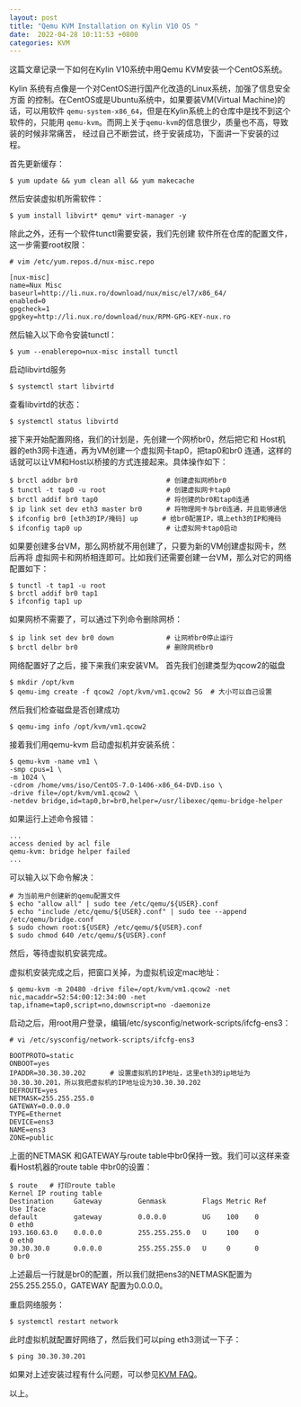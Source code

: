 ```yaml
---
layout: post
title: "Qemu KVM Installation on Kylin V10 OS "
date:  2022-04-28 10:11:53 +0800
categories: KVM
---
```


这篇文章记录一下如何在Kylin V10系统中用Qemu KVM安装一个CentOS系统。

Kylin 系统有点像是一个对CentOS进行国产化改造的Linux系统，加强了信息安全方面
的控制。在CentOS或是Ubuntu系统中，如果要装VM(Virtual Machine)的话，可以用软件
`qemu-system-x86_64`，但是在Kylin系统上的仓库中是找不到这个软件的，只能用
`qemu-kvm`。而网上关于`qemu-kvm`的信息很少，质量也不高，导致装的时候非常痛苦，
经过自己不断尝试，终于安装成功，下面讲一下安装的过程。

首先更新缓存：
```
$ yum update && yum clean all && yum makecache
```

然后安装虚拟机所需软件：
```
$ yum install libvirt* qemu* virt-manager -y
```

除此之外，还有一个软件tunctl需要安装，我们先创建
软件所在仓库的配置文件，这一步需要root权限：
```
# vim /etc/yum.repos.d/nux-misc.repo

[nux-misc]
name=Nux Misc
baseurl=http://li.nux.ro/download/nux/misc/el7/x86_64/
enabled=0
gpgcheck=1
gpgkey=http://li.nux.ro/download/nux/RPM-GPG-KEY-nux.ro
```
然后输入以下命令安装tunctl：
```
$ yum --enablerepo=nux-misc install tunctl
```

启动libvirtd服务
```
$ systemctl start libvirtd
```

查看libvirtd的状态：
```
$ systemctl status libvirtd
```

接下来开始配置网络，我们的计划是，先创建一个网桥br0，然后把它和
Host机器的eth3网卡连通，再为VM创建一个虚拟网卡tap0，把tap0和br0
连通，这样的话就可以让VM和Host以桥接的方式连接起来。具体操作如下：
```
$ brctl addbr br0                      # 创建虚拟网桥br0
$ tunctl -t tap0 -u root               # 创建虚拟网卡tap0
$ brctl addif br0 tap0                 # 将创建的br0和tap0连通
$ ip link set dev eth3 master br0      # 将物理网卡与br0连通，并且能够通信
$ ifconfig br0 [eth3的IP/掩码] up      # 给br0配置IP，填上eth3的IP和掩码
$ ifconfig tap0 up                     # 让虚拟网卡tap0启动
```

如果要创建多台VM，那么网桥就不用创建了，只要为新的VM创建虚拟网卡，然后再将
虚拟网卡和网桥相连即可。比如我们还需要创建一台VM，那么对它的网络配置如下：
```
$ tunctl -t tap1 -u root
$ brctl addif br0 tap1
$ ifconfig tap1 up
```

如果网桥不需要了，可以通过下列命令删除网桥：
```
$ ip link set dev br0 down             # 让网桥br0停止运行
$ brctl delbr br0                      # 删除网桥br0
```

网络配置好了之后，接下来我们来安装VM。
首先我们创建类型为qcow2的磁盘
```
$ mkdir /opt/kvm
$ qemu-img create -f qcow2 /opt/kvm/vm1.qcow2 5G  # 大小可以自己设置
```

然后我们检查磁盘是否创建成功  
```
$ qemu-img info /opt/kvm/vm1.qcow2
```

接着我们用qemu-kvm 启动虚拟机并安装系统：
```
$ qemu-kvm -name vm1 \
-smp cpus=1 \
-m 1024 \
-cdrom /home/vms/iso/CentOS-7.0-1406-x86_64-DVD.iso \
-drive file=/opt/kvm/vm1.qcow2 \
-netdev bridge,id=tap0,br=br0,helper=/usr/libexec/qemu-bridge-helper
```

如果运行上述命令报错：
```
...
access denied by acl file
qemu-kvm: bridge helper failed
...
```

可以输入以下命令解决：
```
# 为当前用户创建新的qemu配置文件
$ echo "allow all" | sudo tee /etc/qemu/${USER}.conf
$ echo "include /etc/qemu/${USER}.conf" | sudo tee --append /etc/qemu/bridge.conf
$ sudo chown root:${USER} /etc/qemu/${USER}.conf
$ sudo chmod 640 /etc/qemu/${USER}.conf
```

然后，等待虚拟机安装完成。

虚拟机安装完成之后，把窗口关掉，为虚拟机设定mac地址：
```
$ qemu-kvm -m 20480 -drive file=/opt/kvm/vm1.qcow2 -net nic,macaddr=52:54:00:12:34:00 -net tap,ifname=tap0,script=no,downscript=no -daemonize
```

启动之后，用root用户登录，编辑/etc/sysconfig/network-scripts/ifcfg-ens3：
```
# vi /etc/sysconfig/network-scripts/ifcfg-ens3

BOOTPROTO=static
ONBOOT=yes
IPADDR=30.30.30.202      # 设置虚拟机的IP地址，这里eth3的ip地址为30.30.30.201，所以我把虚拟机的IP地址设为30.30.30.202
DEFROUTE=yes
NETMASK=255.255.255.0
GATEWAY=0.0.0.0
TYPE=Ethernet
DEVICE=ens3
NAME=ens3
ZONE=public
```

上面的NETMASK 和GATEWAY与route table中br0保持一致。我们可以这样来查看Host机器的route table 中br0的设置：
```
$ route   # 打印route table
Kernel IP routing table
Destination     Gateway         Genmask         Flags Metric Ref    Use Iface
default         gateway         0.0.0.0         UG    100    0        0 eth0
193.160.63.0    0.0.0.0         255.255.255.0   U     100    0        0 eth0
30.30.30.0      0.0.0.0         255.255.255.0   U     0      0        0 br0
```
上述最后一行就是br0的配置，所以我们就把ens3的NETMASK配置为255.255.255.0，GATEWAY
配置为0.0.0.0。

重启网络服务：
```
$ systemctl restart network
```

此时虚拟机就配置好网络了，然后我们可以ping eth3测试一下子：
```
$ ping 30.30.30.201
```

如果对上述安装过程有什么问题，可以参见[KVM FAQ](https://guo-sj.github.io/kvm/2022/04/28/qemu-kvm-installation-faq.html)。

以上。
